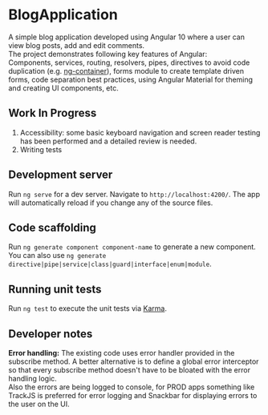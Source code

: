 # BlogApplication

A simple blog application developed using Angular 10 where a user can view blog posts, add and edit comments.    
The project demonstrates following key features of Angular:  
Components, services, routing, resolvers, pipes, directives to avoid code duplication (e.g. [ng-container](./src/app/components/posts/posts-list/posts-list.component.html)), forms module to create template driven forms, code separation best practices, using Angular Material for theming and creating UI components, etc.  

## Work In Progress   
1. Accessibility: some basic keyboard navigation and screen reader testing has been performed and a detailed review is needed.  
2. Writing tests  

## Development server

Run `ng serve` for a dev server. Navigate to `http://localhost:4200/`. The app will automatically reload if you change any of the source files.

## Code scaffolding

Run `ng generate component component-name` to generate a new component. You can also use `ng generate directive|pipe|service|class|guard|interface|enum|module`.

## Running unit tests

Run `ng test` to execute the unit tests via [Karma](https://karma-runner.github.io).  

## Developer notes  
**Error handling:** The existing code uses error handler provided in the subscribe method. A better alternative is to define a global error interceptor so that every subscribe method doesn't have to be bloated with the error handling logic.  
Also the errors are being logged to console, for PROD apps something like TrackJS is preferred for error logging and Snackbar for displaying errors to the user on the UI.    

